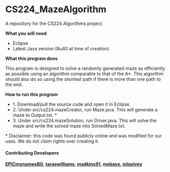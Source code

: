# CS224_MazeAlgorithm
A repository for the CS224 Algorithms project.

<strong>What you will need</strong>
<ul>
  <li> Eclipse</li>
  <li> Latest Java version (8u40 at time of creation)</li>
</ul>

<strong>What this program does </strong>
<p>This program is designed to solve a randomly generated maze as efficiently as possible using an algorithm comparable to that of the A*. This algorithm should also do so using the shortest path if there is more than one path to the end.</p>

<strong>How to run this program </strong>
<ul>
  <li>1. Download/pull the source code and open it in Eclipse. </li>
  <li>2. Under src/cs224.mazeCreator, run Maze.java. This will generate a maze to Output.txt. *</li>
  <li>3. Under src/cs224.mazeSolution, run Driver.java. This will solve the maze and write the solved maze into SolvedMaze.txt.</li>
</ul>
<p>* Disclaimer: this code was found publicly online and was modified for our uses. We do not claim rights over creating it.</p>

<h4> Contributing Developers </h4>
<strong><a href="https://github.com/EPICmynamesBG">EPICmynamesBG</a>, <a href="https://github.com/taraewilliams">taraewilliams</a>, <a href="https://github.com/madkins91">madkins91</a>, <a href="https://github.com/mebays">mebays</a>, <a href="https://github.com/mlspivey">mlspivey</a></strong>
